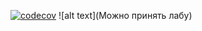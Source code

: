[![codecov](https://codecov.io/gh/BallBoychick/Spaceship/branch/skip/graph/badge.svg?token=LII9UR9LQ8)](https://codecov.io/gh/BallBoychick/Spaceship)
![alt text](Можно принять лабу)